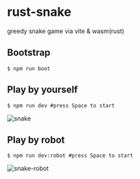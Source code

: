 # rust-snake

greedy snake game via vite &amp; wasm(rust)





## Bootstrap

```shell
$ npm run boot
```
## Play by yourself

```shell
$ npm run dev #press Space to start
```

![snake](https://user-images.githubusercontent.com/102238922/205027044-823fc074-906a-44cb-9bec-1e2ebd3e8fcd.gif)


## Play by robot

```shell
$ npm run dev:robot #press Space to start
```

![snake-robot](https://user-images.githubusercontent.com/102238922/205027110-70fecf05-8b9a-4f6c-8baa-94d9d584906f.gif)
